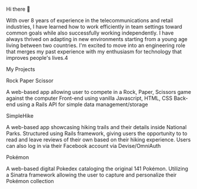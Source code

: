Hi there 👋

With over 8 years of experience in the telecommunications and retail industries, I have learned how to work efficiently in team settings toward common goals while also successfully working independently. I have always thrived on adapting in new environments starting from a young age living between two countries. I'm excited to move into an engineering role that merges my past experience with my enthusiasm for technology that improves people's lives.4

My Projects

Rock Paper Scissor

A web-based app allowing user to compete in a Rock, Paper, Scissors game against the computer
Front-end using vanilla Javascript, HTML, CSS
Back-end using a Rails API for simple data management/storage

SimpleHike 

A web-based app showcasing hiking trails and their details inside National Parks.
Structured using Rails framework, giving users the opportunity to to read and leave reviews of their own based on their hiking experience. 
Users can also log in via their Facebook account via Devise/OmniAuth

Pokémon

A web-based digital Pokedex cataloging the original 141 Pokémon.
Utilizing a Sinatra framework allowing the user to capture and personalize their Pokémon collection
